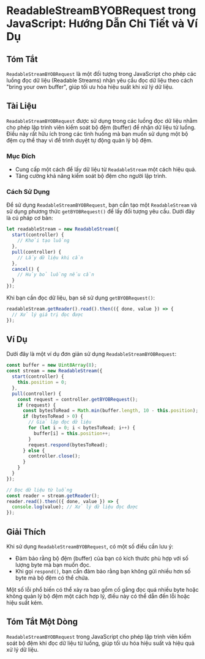 <!--
Meta Description: # ReadableStreamBYOBRequest trong JavaScript: Hướng Dẫn Chi Tiết và Ví Dụ ## Tóm Tắt `ReadableStreamBYOBRequest` là một đối tượng trong JavaScript cho...
Meta Keywords: liệu, đọc, một, dụng, đệm
-->

# ReadableStreamBYOBRequest trong JavaScript: Hướng Dẫn Chi Tiết và Ví Dụ

## Tóm Tắt
`ReadableStreamBYOBRequest` là một đối tượng trong JavaScript cho phép các luồng đọc dữ liệu (Readable Streams) nhận yêu cầu đọc dữ liệu theo cách "bring your own buffer", giúp tối ưu hóa hiệu suất khi xử lý dữ liệu.

## Tài Liệu
`ReadableStreamBYOBRequest` được sử dụng trong các luồng đọc dữ liệu nhằm cho phép lập trình viên kiểm soát bộ đệm (buffer) để nhận dữ liệu từ luồng. Điều này rất hữu ích trong các tình huống mà bạn muốn sử dụng một bộ đệm cụ thể thay vì để trình duyệt tự động quản lý bộ đệm.

### Mục Đích
- Cung cấp một cách để lấy dữ liệu từ `ReadableStream` một cách hiệu quả.
- Tăng cường khả năng kiểm soát bộ đệm cho người lập trình.

### Cách Sử Dụng
Để sử dụng `ReadableStreamBYOBRequest`, bạn cần tạo một `ReadableStream` và sử dụng phương thức `getBYOBRequest()` để lấy đối tượng yêu cầu. Dưới đây là cú pháp cơ bản:

```javascript
let readableStream = new ReadableStream({
  start(controller) {
    // Khởi tạo luồng
  },
  pull(controller) {
    // Lấy dữ liệu khi cần
  },
  cancel() {
    // Hủy bỏ luồng nếu cần
  }
});
```

Khi bạn cần đọc dữ liệu, bạn sẽ sử dụng `getBYOBRequest()`:

```javascript
readableStream.getReader().read().then(({ done, value }) => {
  // Xử lý giá trị đọc được
});
```

## Ví Dụ
Dưới đây là một ví dụ đơn giản sử dụng `ReadableStreamBYOBRequest`:

```javascript
const buffer = new Uint8Array(8);
const stream = new ReadableStream({
  start(controller) {
    this.position = 0;
  },
  pull(controller) {
    const request = controller.getBYOBRequest();
    if (request) {
      const bytesToRead = Math.min(buffer.length, 10 - this.position);
      if (bytesToRead > 0) {
        // Giả lập đọc dữ liệu
        for (let i = 0; i < bytesToRead; i++) {
          buffer[i] = this.position++;
        }
        request.respond(bytesToRead);
      } else {
        controller.close();
      }
    }
  }
});

// Đọc dữ liệu từ luồng
const reader = stream.getReader();
reader.read().then(({ done, value }) => {
  console.log(value); // Xử lý dữ liệu đọc được
});
```

## Giải Thích
Khi sử dụng `ReadableStreamBYOBRequest`, có một số điều cần lưu ý:
- Đảm bảo rằng bộ đệm (buffer) của bạn có kích thước phù hợp với số lượng byte mà bạn muốn đọc.
- Khi gọi `respond()`, bạn cần đảm bảo rằng bạn không gửi nhiều hơn số byte mà bộ đệm có thể chứa.

Một số lỗi phổ biến có thể xảy ra bao gồm cố gắng đọc quá nhiều byte hoặc không quản lý bộ đệm một cách hợp lý, điều này có thể dẫn đến lỗi hoặc hiệu suất kém.

## Tóm Tắt Một Dòng
`ReadableStreamBYOBRequest` trong JavaScript cho phép lập trình viên kiểm soát bộ đệm khi đọc dữ liệu từ luồng, giúp tối ưu hóa hiệu suất và hiệu quả xử lý dữ liệu.